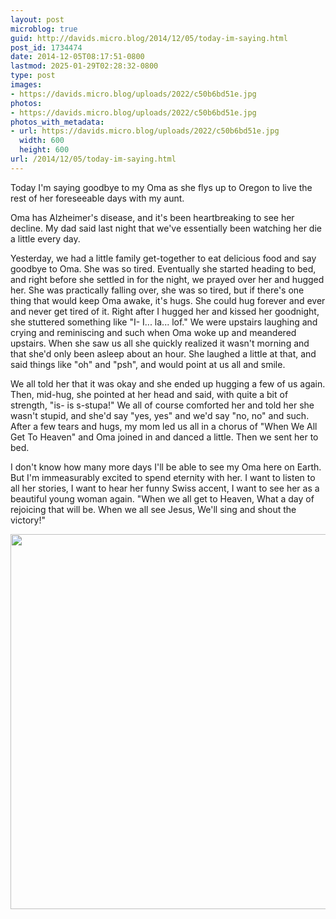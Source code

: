 ```yaml
---
layout: post
microblog: true
guid: http://davids.micro.blog/2014/12/05/today-im-saying.html
post_id: 1734474
date: 2014-12-05T08:17:51-0800
lastmod: 2025-01-29T02:28:32-0800
type: post
images:
- https://davids.micro.blog/uploads/2022/c50b6bd51e.jpg
photos:
- https://davids.micro.blog/uploads/2022/c50b6bd51e.jpg
photos_with_metadata:
- url: https://davids.micro.blog/uploads/2022/c50b6bd51e.jpg
  width: 600
  height: 600
url: /2014/12/05/today-im-saying.html
---
```

Today I'm saying goodbye to my Oma as she flys up to Oregon to live the rest of her foreseeable days with my aunt.

Oma has Alzheimer's disease, and it's been heartbreaking to see her decline. My dad said last night that we've essentially been watching her die a little every day.

Yesterday, we had a little family get-together to eat delicious food and say goodbye to Oma. She was so tired. Eventually she started heading to bed, and right before she settled in for the night, we prayed over her and hugged her. She was practically falling over, she was so tired, but if there's one thing that would keep Oma awake, it's hugs. She could hug forever and ever and never get tired of it. Right after I hugged her and kissed her goodnight, she stuttered something like "I- I... la... lof." We were upstairs laughing and crying and reminiscing and such when Oma woke up and meandered upstairs. When she saw us all she quickly realized it wasn't morning and that she'd only been asleep about an hour. She laughed a little at that, and said things like "oh" and "psh", and would point at us all and smile.

We all told her that it was okay and she ended up hugging a few of us again. Then, mid-hug, she pointed at her head and said, with quite a bit of strength, "is- is s-stupa!" We all of course comforted her and told her she wasn't stupid, and she'd say "yes, yes" and we'd say "no, no" and such. After a few tears and hugs, my mom led us all in a chorus of "When We All Get To Heaven" and Oma joined in and danced a little. Then we sent her to bed.

I don't know how many more days I'll be able to see my Oma here on Earth. But I'm immeasurably excited to spend eternity with her. I want to listen to all her stories, I want to hear her funny Swiss accent, I want to see her as a beautiful young woman again. "When we all get to Heaven,
What a day of rejoicing that will be.
When we all see Jesus,
We'll sing and shout the victory!"

<img src="/uploads/2022/c50b6bd51e.jpg" width="600" height="600" alt="">
